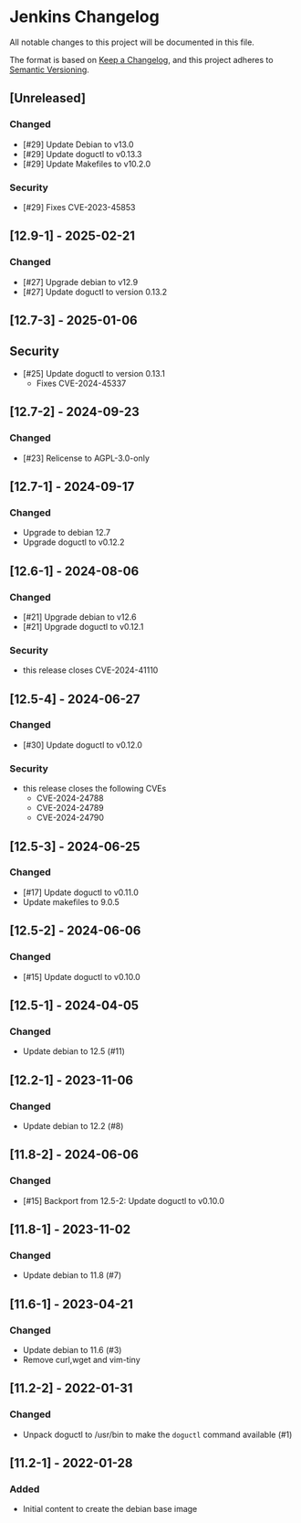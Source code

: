 # Jenkins Changelog
All notable changes to this project will be documented in this file.

The format is based on [Keep a Changelog](https://keepachangelog.com/en/1.0.0/),
and this project adheres to [Semantic Versioning](https://semver.org/spec/v2.0.0.html).

## [Unreleased]
### Changed
- [#29] Update Debian to v13.0
- [#29] Update doguctl to v0.13.3
- [#29] Update Makefiles to v10.2.0
### Security
- [#29] Fixes CVE-2023-45853

## [12.9-1] - 2025-02-21
### Changed
- [#27] Upgrade debian to v12.9
- [#27] Update doguctl to version 0.13.2

## [12.7-3] - 2025-01-06
## Security
- [#25] Update doguctl to version 0.13.1
   - Fixes CVE-2024-45337 

## [12.7-2] - 2024-09-23
### Changed
- [#23] Relicense to AGPL-3.0-only

## [12.7-1] - 2024-09-17
### Changed
- Upgrade to debian 12.7
- Upgrade doguctl to v0.12.2

## [12.6-1] - 2024-08-06
### Changed
- [#21] Upgrade debian to v12.6
- [#21] Upgrade doguctl to v0.12.1

### Security
- this release closes CVE-2024-41110

## [12.5-4] - 2024-06-27
### Changed
- [#30] Update doguctl to v0.12.0

### Security
- this release closes the following CVEs
    - CVE-2024-24788
    - CVE-2024-24789
    - CVE-2024-24790

## [12.5-3] - 2024-06-25
### Changed
- [#17] Update doguctl to v0.11.0
- Update makefiles to 9.0.5

## [12.5-2] - 2024-06-06
### Changed
- [#15] Update doguctl to v0.10.0

## [12.5-1] - 2024-04-05
### Changed
- Update debian to 12.5 (#11)

## [12.2-1] - 2023-11-06
### Changed
- Update debian to 12.2 (#8)

## [11.8-2] - 2024-06-06
### Changed
- [#15] Backport from 12.5-2: Update doguctl to v0.10.0

## [11.8-1] - 2023-11-02
### Changed
- Update debian to 11.8 (#7)

## [11.6-1] - 2023-04-21
### Changed
- Update debian to 11.6 (#3)
- Remove curl,wget and vim-tiny

## [11.2-2] - 2022-01-31
### Changed
- Unpack doguctl to /usr/bin to make the `doguctl` command available (#1)

## [11.2-1] - 2022-01-28
### Added
- Initial content to create the debian base image
